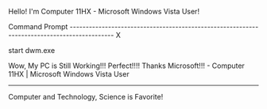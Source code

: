 Hello! I'm Computer 11HX - Microsoft Windows Vista User!

Command Prompt --------------------------------------------------------------------------------------------  X

start dwm.exe

Wow, My PC is Still Working!!! Perfect!!!! Thanks Microsoft!!! - Computer 11HX | Microsoft Windows Vista User

--------------------------------------------------------------------------------------------------------------

Computer and Technology, Science is Favorite!
